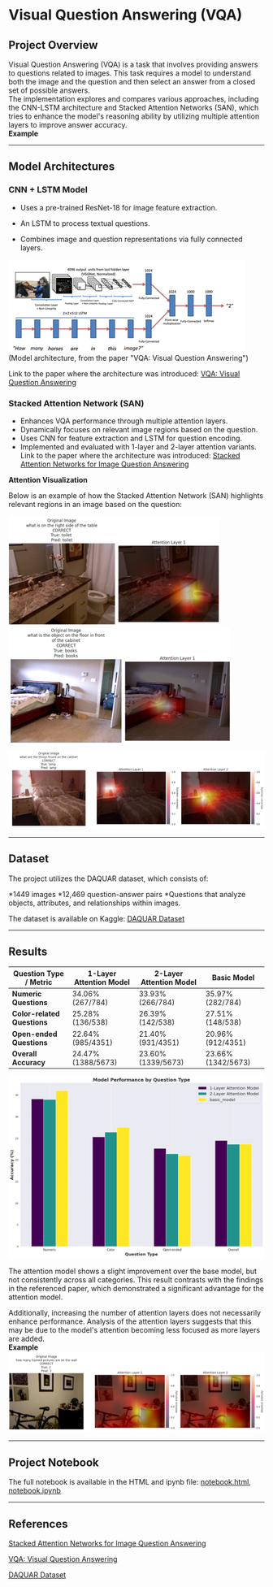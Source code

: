 # Visual Question Answering (VQA)

## Project Overview

Visual Question Answering (VQA) is a task that involves providing answers to questions related to images. 
This task requires a model to understand both the image and the question and then select an answer from a closed set of possible answers.
<br />The implementation explores and compares various approaches, including the CNN-LSTM architecture and Stacked Attention Networks (SAN),
which tries to enhance the model's reasoning ability by utilizing multiple attention layers to improve answer accuracy.
<br />**Example**



---

## Model Architectures

### CNN + LSTM Model


* Uses a pre-trained ResNet-18 for image feature extraction.

* An LSTM to process textual questions.

* Combines image and question representations via fully connected layers.

![img_2.png](imgs/img_2.png)
<br />(Model architecture, from the paper "VQA: Visual Question Answering")

Link to the paper where the architecture was introduced: [VQA: Visual Question Answering](https://arxiv.org/pdf/1505.00468)


### Stacked Attention Network (SAN)

* Enhances VQA performance through multiple attention layers.
* Dynamically focuses on relevant image regions based on the question.
* Uses CNN for feature extraction and LSTM for question encoding.
* Implemented and evaluated with 1-layer and 2-layer attention variants.
Link to the paper where the architecture was introduced: [Stacked Attention Networks for Image Question Answering](https://arxiv.org/pdf/1511.02274)

**Attention Visualization**

Below is an example of how the Stacked Attention Network (SAN) highlights relevant regions in an image based on the question:

![img_4.png](imgs/img_4.png)![img_6.png](imgs/img_6.png)

![img_8.png](imgs/img_8.png)

---
## Dataset

The project utilizes the DAQUAR dataset, which consists of:

*1449 images
*12,469 question-answer pairs
*Questions that analyze objects, attributes, and relationships within images.

The dataset is available on Kaggle: [DAQUAR Dataset](https://www.kaggle.com/datasets/tezansahu/processed-daquar-dataset/data)

---
## Results

| Question Type / Metric      | 1-Layer Attention Model | 2-Layer Attention Model | Basic Model        |
|-----------------------------|-------------------------|-------------------------|--------------------|
| **Numeric Questions**       | 34.06% (267/784)        | 33.93% (266/784)        | 35.97% (282/784)   |
| **Color-related Questions** | 25.28% (136/538)        | 26.39% (142/538)        | 27.51% (148/538)   |
| **Open-ended Questions**    | 22.64% (985/4351)       | 21.40% (931/4351)       | 20.96% (912/4351)  |
| **Overall Accuracy**        | 24.47% (1388/5673)      | 23.60% (1339/5673)      | 23.66% (1342/5673) |

![img_9.png](imgs/img_9.png)

The attention model shows a slight improvement over the base model, but not consistently across all categories.
This result contrasts with the findings in the referenced paper, which demonstrated a significant advantage for the attention model.

Additionally, increasing the number of attention layers does not necessarily enhance performance.
Analysis of the attention layers suggests that this may be due to the model's attention becoming less focused as more layers are added.
<br />**Example**<br />![img_10.png](imgs/img_10.png)


---
## Project Notebook

The full notebook is available in the HTML and ipynb file: [notebook.html](VQA_project.html),  [notebook.ipynb](VQA_project.ipynb) 

---
## References
[Stacked Attention Networks for Image Question Answering](https://arxiv.org/pdf/1511.02274)

[VQA: Visual Question Answering](https://arxiv.org/pdf/1505.00468)

[DAQUAR Dataset](https://www.kaggle.com/datasets/tezansahu/processed-daquar-dataset/data)







